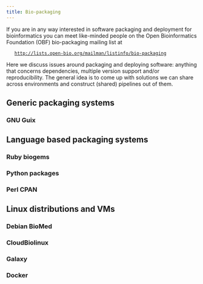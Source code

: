 ```yaml
---
title: Bio-packaging
---
```


If you are in any way interested in software packaging and deployment
for bioinformatics you can meet like-minded people on the Open
Bioinformatics Foundation (OBF) bio-packaging mailing list at

`   `[`http://lists.open-bio.org/mailman/listinfo/bio-packaging`](http://lists.open-bio.org/mailman/listinfo/bio-packaging)

Here we discuss issues around packaging and deploying software: anything
that concerns dependencies, multiple version support and/or
reproducibility. The general idea is to come up with solutions we can
share across environments and construct (shared) pipelines out of them.

Generic packaging systems
-------------------------

### GNU Guix

Language based packaging systems
--------------------------------

### Ruby biogems

### Python packages

### Perl CPAN

Linux distributions and VMs
---------------------------

### Debian BioMed

### CloudBiolinux

### Galaxy

### Docker
